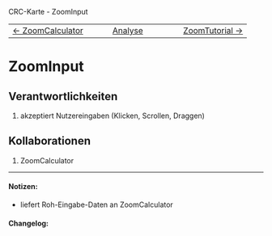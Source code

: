 CRC-Karte - ZoomInput
<table style="width: 100%; border: none;" cellspacing="0" cellpadding="0">
<tbody>
  <tr>
    <td style='text-align: left; width: 33%'>
        <a href='crc-ZoomCalculator.md'>
            ← ZoomCalculator
        </a>
    </td>
    <td style='text-align: center; width: 33%'>
        <a href='README.md'>
            Analyse
        </a>
    </td>
    <td style='text-align: right; width: 33%'>
        <a href='crc-ZoomTutorial.md'>
            ZoomTutorial →
        </a>
    </td>
  </tr>
</tbody>
</table>

# ZoomInput
## Verantwortlichkeiten
<!-- Wissen, welches verwaltet und angeboten wird, Aktion die angeboten werden, öffentliche Leistung -->
<!-- "Walkthrough" -> Szenarien zur Anwendung des Systems -->
<!-- Nichts, was eine andere Klasse machen könnte -->
<!-- Die Sachen die die Klasse macht -> keiner anderen Klasse geben -->
<!-- zentrale Verantwortlichkeiten vs verteilt -->
1. akzeptiert Nutzereingaben (Klicken, Scrollen, Draggen)

## Kollaborationen
<!-- Kann die Klasse die Verantwortlichkeiten selbstädnig erfüllen? Was benötigt sie von welcher Klasse? -->
<!-- Was weiß die Klasse? Welche anderen Klassen benötigen die Informationen? -->
1. ZoomCalculator

---
#### Notizen:
<!-- Hier Notizen zum Denkprozess, Hintergrundgedanken, Klarstellungen hinzufügen  -->
- liefert Roh-Eingabe-Daten an ZoomCalculator

#### Changelog:
<!-- Hier eventuelle Abänderungen dokumentieren -->
